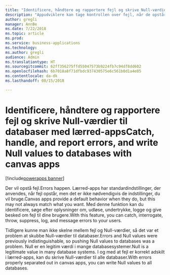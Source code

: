 ```yaml
---
title: "Identificere, håndtere og rapportere fejl og skrive Null-værdier til databaser med lærred-apps"
description: "Appudviklere kan tage kontrollen over fejl, når de opstår, og som en sidegevinst skrive Null-værdier."
author: gregli
manager: AnnBe
ms.date: 7/22/2018
ms.topic: article
ms.prod: 
ms.service: business-applications
ms.technology: 
ms.author: gregli
audience: Admin
ms.translationtype: HT
ms.sourcegitcommit: 62ff356275ffd55047573b9224fb7c94df8dd602
ms.openlocfilehash: 6b7018a8f71dfbdc937430575e6c561b0d1a4e05
ms.contentlocale: da-dk
ms.lasthandoff: 08/15/2018

---
```

# <a name="catch-handle-and-report-errors-and-write-null-values-to-databases-with-canvas-apps"></a><span data-ttu-id="93cd6-103">Identificere, håndtere og rapportere fejl og skrive Null-værdier til databaser med lærred-apps</span><span class="sxs-lookup"><span data-stu-id="93cd6-103">Catch, handle, and report errors, and write Null values to databases with canvas apps</span></span>

[!include[powerapps banner](../includes/powerapps.md)]




<span data-ttu-id="93cd6-104">Der vil opstå fejl.</span><span class="sxs-lookup"><span data-stu-id="93cd6-104">Errors happen.</span></span>  <span data-ttu-id="93cd6-105">Lærred-apps har standardindstillinger, der anvendes, når fejl opstår, men det er ikke nødvendigvis de indstillinger, du vil bruge.</span><span class="sxs-lookup"><span data-stu-id="93cd6-105">Canvas apps provide a default behavior when they do, but this may not always match what you want.</span></span>  <span data-ttu-id="93cd6-106">Med denne funktion kan du identificere, søge efter oplysninger om, udløse, undertrykke, logge og give besked om fejl til dine brugere.</span><span class="sxs-lookup"><span data-stu-id="93cd6-106">With this feature, you can catch, interrogate, throw, suppress, log, and message errors to your users.</span></span>

<span data-ttu-id="93cd6-107">Tidligere kunne man ikke skelne mellem fejl og Null-værdier, så det var et problem at skubbe Null-værdier til databaser.</span><span class="sxs-lookup"><span data-stu-id="93cd6-107">Errors and Null values were previously indistinguishable, so pushing Null values to databases was a problem.</span></span>  <span data-ttu-id="93cd6-108">Null er en legitim værdi i mange databasesystemer.</span><span class="sxs-lookup"><span data-stu-id="93cd6-108">Null is a legitimate value in many database systems.</span></span>  <span data-ttu-id="93cd6-109">I og med at fejl er korrekt adskilt i lærred-apps, kan du skrive Null-værdier til alle databaser.</span><span class="sxs-lookup"><span data-stu-id="93cd6-109">With errors properly separated out in canvas apps, you can write Null values to all databases.</span></span>

